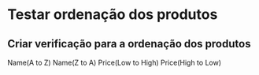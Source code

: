 # Testar ordenação dos produtos
## Criar verificação para a ordenação dos produtos

Name(A to Z)
Name(Z to A)
Price(Low to High)
Price(High to Low)